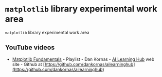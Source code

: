 # `matplotlib` library experimental work area

`matplotlib` library experimental work area

## YouTube videos

* [Matplotlib Fundamentals](https://www.youtube.com/watch?v=wV3C06ya08E&list=PLp0BA-8NZ4bj0HKsK2ZpDkvHCkayxyp0s) - Playlist - Dan Kornas - [AI Learning Hub](https://ailearninghub.io/) web site - Github at [https://github.com/dankornas/ailearninghub](https://github.com/dankornas/ailearninghub)

